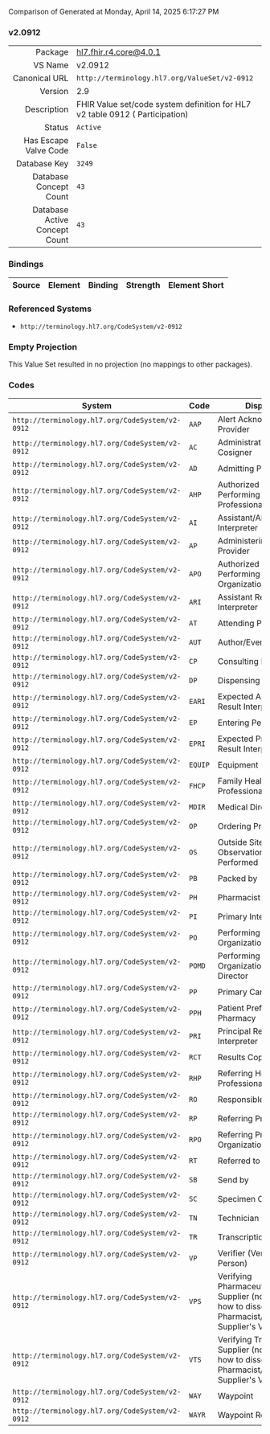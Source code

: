 Comparison of 
Generated at Monday, April 14, 2025 6:17:27 PM

### v2.0912

|      |     |
| ---: | --- |
| Package | hl7.fhir.r4.core@4.0.1 |
| VS Name | v2.0912 |
| Canonical URL | `http://terminology.hl7.org/ValueSet/v2-0912` |
| Version | 2.9 |
| Description | FHIR Value set/code system definition for HL7 v2 table 0912 ( Participation) |
| Status | `Active` |
| Has Escape Valve Code | `False` |
| Database Key | `3249` |
| Database Concept Count | `43` |
| Database Active Concept Count | `43` |
### Bindings

| Source | Element | Binding | Strength | Element Short |
| ------ | ------- | ------- | -------- | ------------- |

### Referenced Systems

* `http://terminology.hl7.org/CodeSystem/v2-0912`
### Empty Projection

This Value Set resulted in no projection (no mappings to other packages).

### Codes

| System | Code | Display |
| ------ | ---- | ------- |
| `http://terminology.hl7.org/CodeSystem/v2-0912` | `AAP` | Alert Acknowledging Provider |
| `http://terminology.hl7.org/CodeSystem/v2-0912` | `AC` | Administration Cosigner |
| `http://terminology.hl7.org/CodeSystem/v2-0912` | `AD` | Admitting Provider |
| `http://terminology.hl7.org/CodeSystem/v2-0912` | `AHP` | Authorized Performing Health Professional |
| `http://terminology.hl7.org/CodeSystem/v2-0912` | `AI` | Assistant/Alternate Interpreter |
| `http://terminology.hl7.org/CodeSystem/v2-0912` | `AP` | Administering Provider |
| `http://terminology.hl7.org/CodeSystem/v2-0912` | `APO` | Authorized Performing Provider Organization |
| `http://terminology.hl7.org/CodeSystem/v2-0912` | `ARI` | Assistant Result Interpreter |
| `http://terminology.hl7.org/CodeSystem/v2-0912` | `AT` | Attending Provider |
| `http://terminology.hl7.org/CodeSystem/v2-0912` | `AUT` | Author/Event Initiator |
| `http://terminology.hl7.org/CodeSystem/v2-0912` | `CP` | Consulting Provider |
| `http://terminology.hl7.org/CodeSystem/v2-0912` | `DP` | Dispensing Provider |
| `http://terminology.hl7.org/CodeSystem/v2-0912` | `EARI` | Expected Assistant Result Interpreter |
| `http://terminology.hl7.org/CodeSystem/v2-0912` | `EP` | Entering Person |
| `http://terminology.hl7.org/CodeSystem/v2-0912` | `EPRI` | Expected Principal Result Interpreter |
| `http://terminology.hl7.org/CodeSystem/v2-0912` | `EQUIP` | Equipment |
| `http://terminology.hl7.org/CodeSystem/v2-0912` | `FHCP` | Family Health Care Professional |
| `http://terminology.hl7.org/CodeSystem/v2-0912` | `MDIR` | Medical Director |
| `http://terminology.hl7.org/CodeSystem/v2-0912` | `OP` | Ordering Provider |
| `http://terminology.hl7.org/CodeSystem/v2-0912` | `OS` | Outside Site(s) Where Observation May Be Performed |
| `http://terminology.hl7.org/CodeSystem/v2-0912` | `PB` | Packed by |
| `http://terminology.hl7.org/CodeSystem/v2-0912` | `PH` | Pharmacist |
| `http://terminology.hl7.org/CodeSystem/v2-0912` | `PI` | Primary Interpreter |
| `http://terminology.hl7.org/CodeSystem/v2-0912` | `PO` | Performing Organization |
| `http://terminology.hl7.org/CodeSystem/v2-0912` | `POMD` | Performing Organization Medical Director |
| `http://terminology.hl7.org/CodeSystem/v2-0912` | `PP` | Primary Care Provider |
| `http://terminology.hl7.org/CodeSystem/v2-0912` | `PPH` | Patient Preferred Pharmacy |
| `http://terminology.hl7.org/CodeSystem/v2-0912` | `PRI` | Principal Result Interpreter |
| `http://terminology.hl7.org/CodeSystem/v2-0912` | `RCT` | Results Copies To |
| `http://terminology.hl7.org/CodeSystem/v2-0912` | `RHP` | Referring Health Professional |
| `http://terminology.hl7.org/CodeSystem/v2-0912` | `RO` | Responsible Observer |
| `http://terminology.hl7.org/CodeSystem/v2-0912` | `RP` | Referring Provider |
| `http://terminology.hl7.org/CodeSystem/v2-0912` | `RPO` | Referring Provider Organization |
| `http://terminology.hl7.org/CodeSystem/v2-0912` | `RT` | Referred to Provider |
| `http://terminology.hl7.org/CodeSystem/v2-0912` | `SB` | Send by |
| `http://terminology.hl7.org/CodeSystem/v2-0912` | `SC` | Specimen Collector |
| `http://terminology.hl7.org/CodeSystem/v2-0912` | `TN` | Technician |
| `http://terminology.hl7.org/CodeSystem/v2-0912` | `TR` | Transcriptionist |
| `http://terminology.hl7.org/CodeSystem/v2-0912` | `VP` | Verifier (Verifying Person) |
| `http://terminology.hl7.org/CodeSystem/v2-0912` | `VPS` | Verifying Pharmaceutical Supplier   (not sure how to dissect Pharmacist/Treatment Supplier's Verifier ID) |
| `http://terminology.hl7.org/CodeSystem/v2-0912` | `VTS` | Verifying Treatment Supplier   (not sure how to dissect Pharmacist/Treatment Supplier's Verifier ID) |
| `http://terminology.hl7.org/CodeSystem/v2-0912` | `WAY` | Waypoint |
| `http://terminology.hl7.org/CodeSystem/v2-0912` | `WAYR` | Waypoint Recipient |
